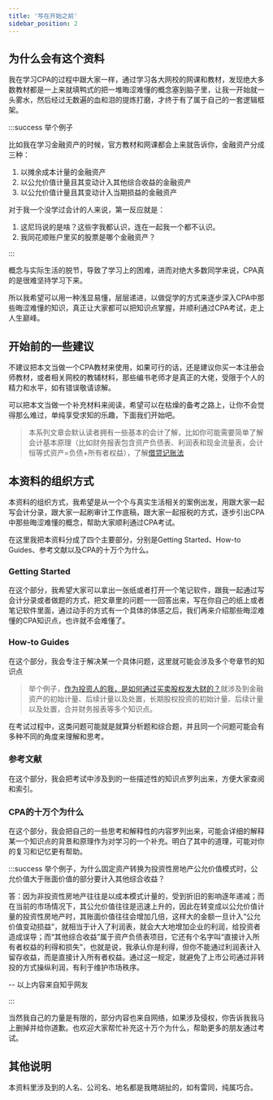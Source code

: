 ```yaml
---
title: '写在开始之前'
sidebar_position: 2
---
```

## 为什么会有这个资料
我在学习CPA的过程中跟大家一样，通过学习各大网校的网课和教材，发现绝大多数教材都是一上来就填鸭式的把一堆晦涩难懂的概念塞到脑子里，让我一开始就一头雾水，然后经过无数遍的血和泪的提炼打磨，才终于有了属于自己的一套逻辑框架。

:::success
举个例子

比如我在学习金融资产的时候，官方教材和网课都会上来就告诉你，金融资产分成三种：

1. 以摊余成本计量的金融资产
2. 以公允价值计量且其变动计入其他综合收益的金融资产
3. 以公允价值计量且其变动计入当期损益的金融资产

对于我一个没学过会计的人来说，第一反应就是：

1. 这尼玛说的是啥？这些字我都认识，连在一起我一个都不认识。
2. 我同花顺账户里买的股票是哪个金融资产？

:::

概念与实际生活的脱节，导致了学习上的困难，进而对绝大多数同学来说，CPA真的是很难坚持学习下来。

所以我希望可以用一种浅显易懂，层层递进，以做促学的方式来逐步深入CPA中那些晦涩难懂的知识，真正让大家都可以把知识点掌握，并顺利通过CPA考试，走上人生巅峰。

## 开始前的一些建议
不建议把本文当做一个CPA教材来使用，如果可行的话，还是建议你买一本注册会师教材，或者相关网校的教辅材料，那些编书老师才是真正的大佬，受限于个人的精力和水平，如有错误敬请谅解。

可以把本文当做一个补充材料来阅读，希望可以在枯燥的备考之路上，让你不会觉得那么难过，单纯享受求知的乐趣，下面我们开始吧。

> 本系列文章会默认读者拥有一些基本的会计了解，比如你可能需要简单了解会计基本原理（比如财务报表包含资产负债表、利润表和现金流量表，会计恒等式资产=负债+所有者权益），了解[借贷记账法](https://baike.baidu.com/item/%E5%80%9F%E8%B4%B7%E8%AE%B0%E8%B4%A6%E6%B3%95)
>

## 本资料的组织方式
本资料的组织方式，我希望是从一个个与真实生活相关的案例出发，用跟大家一起写会计分录，跟大家一起刷审计工作底稿，跟大家一起报税的方式，逐步引出CPA中那些晦涩难懂的概念，帮助大家顺利通过CPA考试。



在这里我把本资料分成了四个主要部分，分别是Getting Started、How-to Guides、参考文献以及CPA的十万个为什么。

### Getting Started
在这个部分，我希望大家可以拿出一张纸或者打开一个笔记软件，跟我一起通过写会计分录或者做题的方式，把文章里的问题一一回答出来，写在你自己的纸上或者笔记软件里面，通过动手的方式有一个具体的体感之后，我们再来介绍那些晦涩难懂的CPA知识点，也许就不会难懂了。

### How-to Guides
在这个部分，我会专注于解决某一个具体问题，这里就可能会涉及多个夸章节的知识点

> 举个例子，[作为投资人的我，是如何通过买卖股权发大财的？](https://www.yuque.com/fangzanedward/rbeh8w/ui9tygqn8zfw546z)就涉及到金融资产的初始计量、后续计量以及处置，长期股权投资的初始计量、后续计量以及处置，合并财务报表等多个知识点。
>

在考试过程中，这类问题可能就是就算分析题和综合题，并且同一个问题可能会有多种不同的角度来理解和思考。

### 参考文献
在这个部分，我会把考试中涉及到的一些描述性的知识点罗列出来，方便大家查阅和索引。

### CPA的十万个为什么
在这个部分，我会把自己的一些思考和解释性的内容罗列出来，可能会详细的解释某一个知识点的背景和原理作为对学习的一个补充。明白了其中的道理，可能对你的复习和记忆更有帮助。

:::success
举个例子，为什么固定资产转换为投资性房地产公允价值模式时，公允价值大于账面价值的部分要计入其他综合收益？

答：因为非投资性房地产往往是以成本模式计量的，受到折旧的影响逐年递减；而在当前的市场情况下，其公允价值往往是迅速上升的，因此在转变成以公允价值计量的投资性房地产时，其账面价值往往会增加几倍，这样大的金额一旦计入“公允价值变动损益”，就相当于计入了利润表，就会大大地增加企业的利润，给投资者造成误导；而“其他综合收益”属于资产负债表项目，它还有个名字叫“直接计入所有者权益的利得和损失”，也就是说，我承认你是利得，但你不能通过利润表计入留存收益，而是直接计入所有者权益。通过这一规定，就避免了上市公司通过非转投的方式操纵利润，有利于维护市场秩序。  

-- 以上内容来自知乎网友

:::

当然我自己的力量是有限的，部分内容也来自网络，如果涉及侵权，你告诉我我马上删掉并给你道歉。也欢迎大家帮忙补充这十万个为什么，帮助更多的朋友通过考试。

## 其他说明
本资料里涉及到的人名、公司名、地名都是我瞎胡扯的，如有雷同，纯属巧合。

